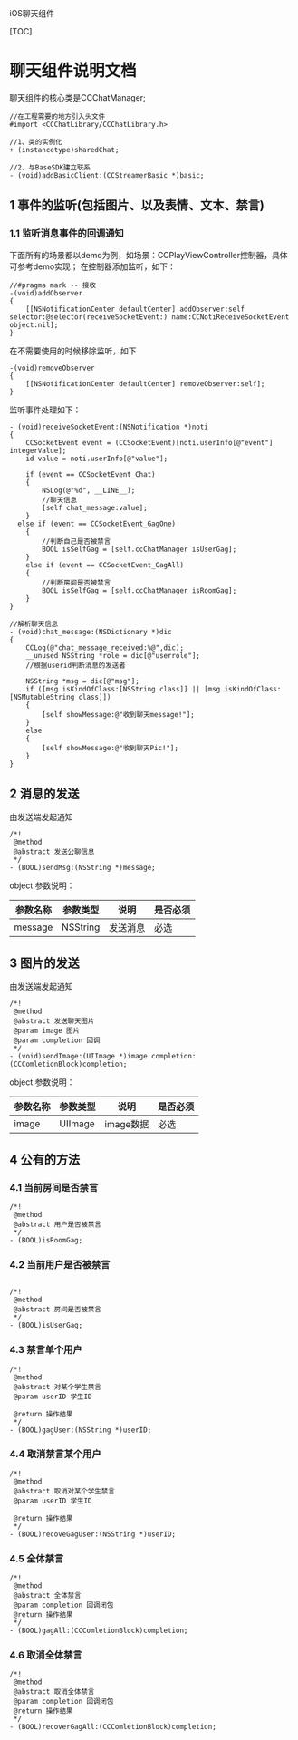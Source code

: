iOS聊天组件

[TOC]

# 聊天组件说明文档

聊天组件的核心类是CCChatManager;
```objc
//在工程需要的地方引入头文件
#import <CCChatLibrary/CCChatLibrary.h>

//1、类的实例化
+ (instancetype)sharedChat;

//2、与BaseSDK建立联系
- (void)addBasicClient:(CCStreamerBasic *)basic;
```

## 1 事件的监听(包括图片、以及表情、文本、禁言)
### 1.1 监听消息事件的回调通知
下面所有的场景都以demo为例，如场景：CCPlayViewController控制器，具体可参考demo实现；
在控制器添加监听，如下：
```objc
//#pragma mark -- 接收
-(void)addObserver
{
    [[NSNotificationCenter defaultCenter] addObserver:self selector:@selector(receiveSocketEvent:) name:CCNotiReceiveSocketEvent object:nil];
}
```
在不需要使用的时候移除监听，如下
```objc
-(void)removeObserver
{
    [[NSNotificationCenter defaultCenter] removeObserver:self];
}
```
监听事件处理如下：
```objc
- (void)receiveSocketEvent:(NSNotification *)noti
{
    CCSocketEvent event = (CCSocketEvent)[noti.userInfo[@"event"] integerValue];
    id value = noti.userInfo[@"value"];
    
    if (event == CCSocketEvent_Chat)
    {
        NSLog(@"%d", __LINE__);
        //聊天信息
        [self chat_message:value];
    }
  else if (event == CCSocketEvent_GagOne)
    {
        //判断自己是否被禁言
        BOOL isSelfGag = [self.ccChatManager isUserGag];
    }
    else if (event == CCSocketEvent_GagAll)
    {
        //判断房间是否被禁言
        BOOL isSelfGag = [self.ccChatManager isRoomGag];
    }
}

//解析聊天信息
- (void)chat_message:(NSDictionary *)dic
{
    CCLog(@"chat_message_received:%@",dic);
    __unused NSString *role = dic[@"userrole"];
 	//根据userid判断消息的发送者
    
    NSString *msg = dic[@"msg"];
    if ([msg isKindOfClass:[NSString class]] || [msg isKindOfClass:[NSMutableString class]])
    {
        [self showMessage:@"收到聊天message!"];
    }
    else
    {
        [self showMessage:@"收到聊天Pic!"];
    }
}
```

## 2 消息的发送

由发送端发起通知
```objc
/*!
 @method
 @abstract 发送公聊信息
 */
- (BOOL)sendMsg:(NSString *)message;
```
object 参数说明：

| 参数名称    | 参数类型     | 说明   | 是否必须 |
| ------- | -------- | ---- | ---- |
| message | NSString | 发送消息 | 必选   |

## 3 图片的发送
由发送端发起通知
```objc
/*!
 @method
 @abstract 发送聊天图片
 @param image 图片
 @param completion 回调
 */
- (void)sendImage:(UIImage *)image completion:(CCComletionBlock)completion;
```
object 参数说明：

| 参数名称  | 参数类型    | 说明      | 是否必须 |
| ----- | ------- | ------- | ---- |
| image | UIImage | image数据 | 必选   |

## 4 公有的方法
### 4.1 当前房间是否禁言
```objc
/*!
 @method
 @abstract 用户是否被禁言
 */
- (BOOL)isRoomGag;
```
### 4.2 当前用户是否被禁言
```objc

/*!
 @method
 @abstract 房间是否被禁言
 */
- (BOOL)isUserGag;
```
### 4.3 禁言单个用户
```objc
/*!
 @method
 @abstract 对某个学生禁言
 @param userID 学生ID
 
 @return 操作结果
 */
- (BOOL)gagUser:(NSString *)userID;
```

### 4.4 取消禁言某个用户

```objc
/*!
 @method
 @abstract 取消对某个学生禁言
 @param userID 学生ID
 
 @return 操作结果
 */
- (BOOL)recoveGagUser:(NSString *)userID;
```

### 4.5 全体禁言

```objc
/*!
 @method
 @abstract 全体禁言
 @param completion 回调闭包
 @return 操作结果
 */
- (BOOL)gagAll:(CCComletionBlock)completion;
```

### 4.6 取消全体禁言

```objc
/*!
 @method
 @abstract 取消全体禁言
 @param completion 回调闭包
 @return 操作结果
 */
- (BOOL)recoverGagAll:(CCComletionBlock)completion;
```


